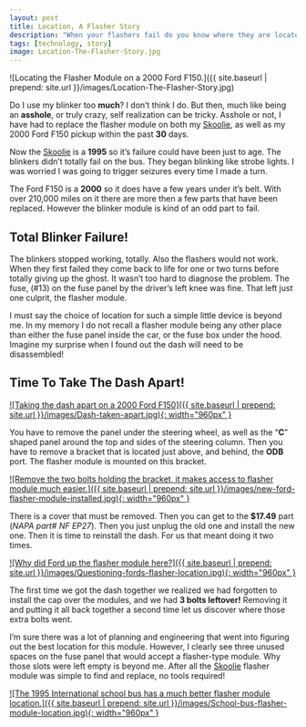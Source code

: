```yaml
---
layout: post
title: Location, A Flasher Story
description: "When your flashers fail do you know where they are located, I didn't!"
tags: [technology, story]
image: Location-The-Flasher-Story.jpg
---
```


![Locating the Flasher Module on a 2000 Ford F150.]({{  site.baseurl | prepend: site.url }}/images/Location-The-Flasher-Story.jpg)

Do I use my blinker too **much**? I don’t think I do. But then, much like being an **asshole**, or truly crazy, self realization can be tricky. Asshole or not, I have had to replace the flasher module on both my [Skoolie](https://thebusabides.com), as well as my 2000 Ford F150 pickup within the past **30** days.<!--more-->

Now the [Skoolie](https://thebusabides.com) is a **1995** so it’s failure could have been just to age. The blinkers didn’t totally fail on the bus. They began blinking like strobe lights. I was worried I was going to trigger seizures every time I made a turn.

The Ford F150 is a **2000** so it does have a few years under it’s belt. With over 210,000 miles on it there are more then a few parts that have been replaced. However the blinker module is kind of an odd part to fail.

## Total Blinker Failure!

The blinkers stopped working, totally. Also the flashers would not work. When they first failed they come back to life for one or two turns before totally giving up the ghost. It wasn’t too hard to diagnose the problem. The fuse, (#13) on the fuse panel by the driver’s left knee was fine. That left just one culprit, the flasher module.

I must say the choice of location for such a simple little device is beyond me. In my memory I do not recall a flasher module being any other place than either the fuse panel inside the car, or the fuse box under the hood. Imagine my surprise when I found out the dash will need to be disassembled!

## Time To Take The Dash Apart!

<a href="{{  site.baseurl | prepend: site.url }}/images/Dash-taken-apart.jpg" data-toggle="lightbox" data-title="Image title" data-footer="Image footer">
    ![Taking the dash apart on a 2000 Ford F150]({{  site.baseurl | prepend: site.url }}/images/Dash-taken-apart.jpg){: width="960px" }
</a>

You have to remove the panel under the steering wheel, as well as the “**C**” shaped panel around the top and sides of the steering column. Then you have to remove a bracket that is located just above, and behind, the **ODB** port. The flasher module is mounted on this bracket.

<a href="{{  site.baseurl | prepend: site.url }}/images/new-ford-flasher-module-installed.jpg" data-toggle="lightbox" data-title="Image title" data-footer="Image footer">
    ![Remove the two bolts holding the bracket, it makes access to flasher module much easier.]({{  site.baseurl | prepend: site.url }}/images/new-ford-flasher-module-installed.jpg){: width="960px" }
</a>

There is a cover that must be removed. Then you can get to the **$17.49** part (*NAPA part# NF EP27*). Then you just unplug the old one and install the new one. Then it is time to reinstall the dash. For us that meant doing it two times.

<a href="{{  site.baseurl | prepend: site.url }}/images/Questioning-fords-flasher-location.jpg" data-toggle="lightbox" data-title="Image title" data-footer="Image footer">
    ![Why did Ford up the flasher module here?]({{  site.baseurl | prepend: site.url }}/images/Questioning-fords-flasher-location.jpg){: width="960px" }
</a>


The first time we got the dash together we realized we had forgotten to install the cap over the modules, and we had **3 bolts leftover!** Removing it and putting it all back together a second time let us discover where those extra bolts went.

I’m sure there was a lot of planning and engineering that went into figuring out the best location for this module. However, I clearly see three unused spaces on the fuse panel that would accept a flasher-type module. Why those slots were left empty is beyond me. After all the [Skoolie](https://thebusabides.com) flasher module was simple to find and replace, no tools required!

<a href="{{  site.baseurl | prepend: site.url }}/images/School-bus-flasher-module-location.jpg" data-toggle="lightbox" data-title="Image title" data-footer="Image footer">
    ![The 1995 International school bus has a much better flasher module location.]({{  site.baseurl | prepend: site.url }}/images/School-bus-flasher-module-location.jpg){: width="960px" }
</a>
